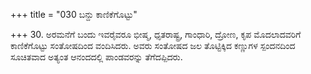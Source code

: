 +++
title = "030 ಬನ್ದು ಕಾಣಿಕೆಗೊಟ್ಟು"

+++
30. ಅರಮನೆಗೆ ಬಂದು ಇವರೈವರೂ ಭೀಷ್ಮ, ಧೃತರಾಷ್ಟ್ರ, ಗಾಂಧಾರಿ, ದ್ರೋಣ, ಕೃಪ ಮೊದಲಾದವರಿಗೆ ಕಾಣಿಕೆಗೊಟ್ಟು ಸಂತೋಷದಿಂದ ವಂದಿಸಿದರು. ಅವರು ಸಂತೋಷದ ಜಲ ತೊಟ್ಟಿಕ್ಕಿದ ಕಣ್ಣುಗಳ ಸ್ಪಂದನದಿಂದ ಸೂಚಿತವಾದ ಅತ್ಯಂತ ಆನಂದದಲ್ಲಿ ಪಾಂಡವರನ್ನು ತೆಗೆದಪ್ಪಿದರು.